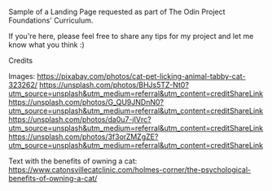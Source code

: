 Sample of a Landing Page requested as part of The Odin Project Foundations' Curriculum.

If you're here, please feel free to share any tips for my project and let me know what you think :)

Credits

Images:
https://pixabay.com/photos/cat-pet-licking-animal-tabby-cat-323262/
https://unsplash.com/photos/BHJs5TZ-Nt0?utm_source=unsplash&utm_medium=referral&utm_content=creditShareLink
https://unsplash.com/photos/G_QU9JNDnN0?utm_source=unsplash&utm_medium=referral&utm_content=creditShareLink
https://unsplash.com/photos/da0u7-jIVrc?utm_source=unsplash&utm_medium=referral&utm_content=creditShareLink
https://unsplash.com/photos/3f3orZMZgZE?utm_source=unsplash&utm_medium=referral&utm_content=creditShareLink

Text with the benefits of owning a cat: https://www.catonsvillecatclinic.com/holmes-corner/the-psychological-benefits-of-owning-a-cat/

